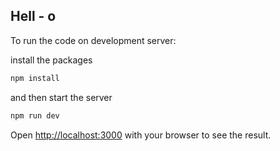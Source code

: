 ## Hell - o

To run the code on development server:

install the packages
```bash
npm install
```

and then start the server
```bash
npm run dev
```

Open [http://localhost:3000](http://localhost:3000) with your browser to see the result.

